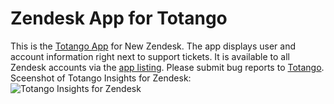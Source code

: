 Zendesk App for Totango
===============

This is the [Totango App](http://www.zendesk.com/apps/totango) for New Zendesk. The app displays user and account information right next to support tickets. It is available to all Zendesk accounts via the [app listing](https://www.zendesk.com/apps/totango-insights/). Please submit bug reports to [Totango](http://support.totango.com/).
<br/>
Sceenshot of Totango Insights for Zendesk:<br/>
![Totango Insights for Zendesk](https://dl.dropboxusercontent.com/u/8381323/Totango%20Zendesk%20App%20RC1.png "Totango Insights for Zendesk")
